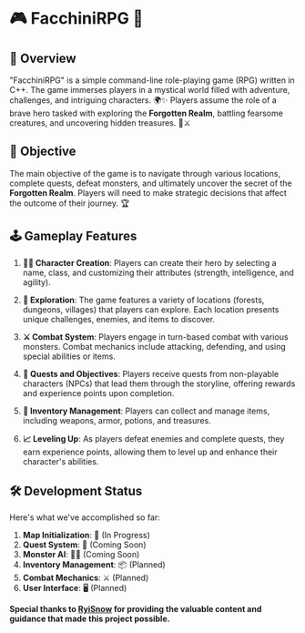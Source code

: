 # 🎮 FacchiniRPG 🌟

## 📖 Overview
"FacchiniRPG" is a simple command-line role-playing game (RPG) written in C++. The game immerses players in a mystical world filled with adventure, challenges, and intriguing characters. 🌍✨ Players assume the role of a brave hero tasked with exploring the **Forgotten Realm**, battling fearsome creatures, and uncovering hidden treasures. 💎⚔️

## 🎯 Objective
The main objective of the game is to navigate through various locations, complete quests, defeat monsters, and ultimately uncover the secret of the **Forgotten Realm**. Players will need to make strategic decisions that affect the outcome of their journey. 🏆

## 🕹️ Gameplay Features
1. **🦸‍♂️ Character Creation**: Players can create their hero by selecting a name, class, and customizing their attributes (strength, intelligence, and agility).

2. **🌲 Exploration**: The game features a variety of locations (forests, dungeons, villages) that players can explore. Each location presents unique challenges, enemies, and items to discover.

3. **⚔️ Combat System**: Players engage in turn-based combat with various monsters. Combat mechanics include attacking, defending, and using special abilities or items.

4. **📝 Quests and Objectives**: Players receive quests from non-playable characters (NPCs) that lead them through the storyline, offering rewards and experience points upon completion.

5. **🎒 Inventory Management**: Players can collect and manage items, including weapons, armor, potions, and treasures.

6. **📈 Leveling Up**: As players defeat enemies and complete quests, they earn experience points, allowing them to level up and enhance their character's abilities.

## 🛠️ Development Status

Here's what we've accomplished so far:

1. **Map Initialization**: 🌄 (In Progress)
2. **Quest System**: 📝 (Coming Soon)
3. **Monster AI**: 🧟‍♂️ (Coming Soon)
4. **Inventory Management**: 📦 (Planned)
5. **Combat Mechanics**: ⚔️ (Planned)
6. **User Interface**: 🖥️ (Planned)

**Special thanks to [RyiSnow](https://www.youtube.com/@RyiSnow) for providing the valuable content and guidance that made this project possible.**

